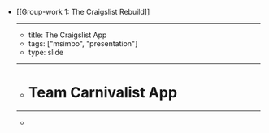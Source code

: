 - [[Group-work 1: The Craigslist Rebuild]]
	- ---
	- title: The Craigslist App
	- tags: ["msimbo", "presentation"]
	- type: slide
	- ---
	- # Team Carnivalist App
	- ---
	- <!-- A Screenshot of a section of the App) -- >
	- ![A Screenshot of a section of the App](https://i.imgur.com/raMU5TC.png)
	- ---
	- ### 🤔 Problem
	- <!-- Share a brief detail on the problem you're trying to solve) -- >
	- #### `Description:` Craigslist has hired our Team Carnival to help re-design three sections of their website
	- >The ULEM's MSIMBO code academy group project. MSB-FY23C1 - Team Carnival - The Craigslist Rebuild
	- ---
	- ### 😃 Solution
	- <!-- Share your brief solution to this problem, your description should be non-technical) -- >
	- #### `Goals:` Completing tasks utilizing HTML and CSS to make sure Craigslist refactoring works smoothly and as designed.
	- ---
	- ### 🛤️ The Process
	- <!-- itemized the key parts of your process for building this app (framed around the milestones) -- >
	- - [x] Milestone 1: HTML, CSS, Figma
		- - [x] Bootstrap TailwindCSS
			- - [x] Validate initial push to Vercel
			- - [x] Figma prototype mock up
				- - Frame 1 - Main page
				- - Frame 2 - Community
				- - Frame 3 - Blog
			- - [x] HTML design
				- - [x] Page 1 - Main
				- - [x] Create templates, layouts and basic structures for header, main section and footer  
				           - [x] Link community category to page 2  
				           - [x] Design header and footer to show on each page  
				           - [x] Design search bar
				           - [x] Design category bar
				        - [x] Page 2 - Community  
				           - [x] Create templates, layouts and basic structures  
				           - [x] Link Blog link to page 3  
				           - [x] Decide on how many lists / paragraphs to show on community page  
				           - [x] Add dates of when content was added to Craigslist  
				           - [x] Check box and filter option in the side nav  
				        - [x] Page 3 - Blog  
				           - [x] Create templates, layouts and basic structures  
				           - [x] Link Logo to page 1  
				           - [x] Decide on how many lists / paragraphs to show on blog page  
				           - [x] Add dates of when content was added to Craigslist  
				           - [x] Add archived link to the side nav  
				     - [x] CSS design  
				        - Decide on correct balance of colors, tone and theme strategy  
				        - Design solves user experience problems  
				        - Addressing different needs by providing user friendly style  
				        - Minimalist design and eye catching font family, size and weight  
				        - Implement sufficient use of spacing, positioning, and proximity  
				        - Consistency in design and smooth UX  
				     - [x] Git
				        - [x] Create group project repository
				        - [x] Create a branch for each contributor
				        - [x] Assign issues to contributors
				  - [x] Production 
				     - [x] Fork the final design from MSIMBO organization to personal GitHub
				     - [x] Deploy to Vercel
				     - [x] Test HTML & CSS Wirefame on Vercel
				     - [x] Submit the GitHub, Vercel, and Slide deck link
				  
				  ---
	- <!-- itemized the techologies your used -- >
	- ### ⚙️ Stack & Technologies
	- - Figma
	- - HTML
	- - TailwindCSS
	- - DaisyUI
	- - GitHub
	- - Vercel
	- - Webstorm
